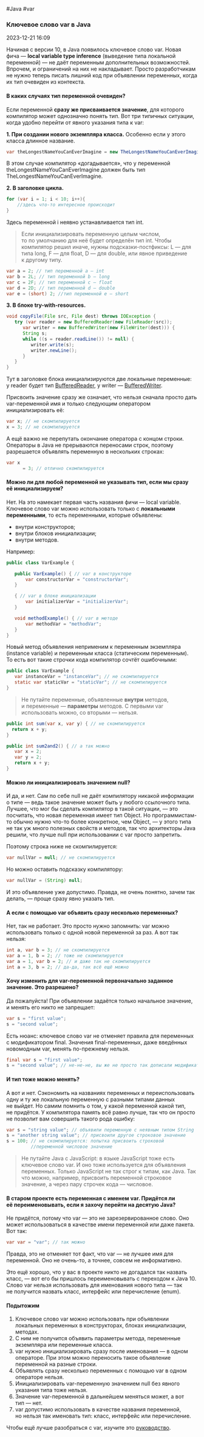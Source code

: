 #Java #var
### Ключевое слово var в Java ###

2023-12-21 16:09

Начиная с версии 10, в Java появилось ключевое слово var. Новая фича — **local variable type inference** (выведение типа локальной переменной) — не даёт переменным дополнительных возможностей. Впрочем, и ограничений на них не накладывает. Просто разработчикам не нужно теперь писать лишний код при объявлении переменных, когда их тип очевиден из контекста.

#### В каких случаях тип переменной очевиден? ####

Если переменной **сразу же присваивается значение**, для которого компилятор может однозначно понять тип. Вот три типичных ситуации, когда удобно перейти от явного указания типа к var:

**1. При создании нового экземпляра класса.** Особенно если у этого класса длинное название.
```java
var theLongestNameYouCanEverImagine = new TheLongestNameYouCanEverImagine();
```
В этом случае компилятор «догадывается», что у переменной theLongestNameYouCanEverImagine должен быть тип TheLongestNameYouCanEverImagine.

**2. В заголовке цикла.**
```java
for (var i = 1; i < 10; i++){
	//здесь что-то интересное происходит
}
```
Здесь переменной i неявно устанавливается тип int.

>Если инициализировать переменную целым числом, то по умолчанию для неё будет определён тип int. Чтобы компилятор решил иначе, нужны подсказки-постфиксы: L — для типа long, F — для float, D — для double, или явное приведение к другому типу.
```java
var a = 2; // тип переменной a — int 
var b = 2L; // тип переменной b — long 
var c = 2F; // тип переменной c — float 
var d = 2D; // тип переменной d — double 
var e = (short) 2; //тип переменной e — short
```
**3. В блоке try-with-resources.**
```java
void copyFile(File src, File dest) throws IOException {
   try (var reader = new BufferedReader(new FileReader(src));
      var writer = new BufferedWriter(new FileWriter(dest))) {
      String s;
      while ((s = reader.readLine()) != null) {
         writer.write(s);
         writer.newLine();
      }
   }
}
```
Тут в заголовке блока инициализируются две локальные переменные: у reader будет тип [BufferedReader](BufferedReader), у writer — [BufferedWriter](BufferedWriter).

Присвоить значение сразу же означает, что нельзя сначала просто дать var-переменной имя и только следующим оператором инициализировать её:
```java
var x; // не скомпилируется
x = 3; // не скомпилируется
```
А ещё важно не перепутать окончание оператора с концом строки. Операторы в Java не прерываются переносами строк, поэтому разрешается объявлять переменную в нескольких строках:
```java
var x
      = 3; // отлично скомпилируется
```
#### Можно ли для любой переменной не указывать тип, если мы сразу её инициализируем? ####

Нет. На это намекает первая часть названия фичи — local variable. Ключевое слово var можно использовать только с **локальными переменными**, то есть переменными, которые объявлены:
- внутри конструкторов;
- внутри блоков инициализации;
- внутри методов.

Например:
```java
public class VarExample {

   public VarExample() { // var в конструкторе
       var constructorVar = "constructorVar";
   }

   { // var в блоке инициализации
       var initializerVar = "initializerVar";
   }

   void methodExample() { // var в методе
       var methodVar = "methodVar";
   }
}
```
Новый метод объявления неприменим к переменным экземпляра (instance variable) и переменным класса (статическим переменным). То есть вот такие строчки кода компилятор сочтёт ошибочными:
```java
public class VarExample {
   var instanceVar = "instanceVar"; // не скомпилируется
   static var staticVar = "staticVar"; // не скомпилируется
}
```
>Не путайте переменные, объявленные **внутри** методов, и переменные — **параметры** методов. С первыми var использовать можно, со вторыми — нельзя.
```java
public int sum(var x, var y) { // не скомпилируется
  return x + y;
}

public int sum2and2() { // а так можно
   var x = 2;
   var y = 2;
   return x + y;
}
```
#### Можно ли инициализировать значением null?

И да, и нет. Сам по себе null не даёт компилятору никакой информации о типе — ведь такое значение может быть у любого ссылочного типа. Лучшее, что мог бы сделать компилятор в такой ситуации, — это посчитать, что новая переменная имеет тип Object. Но программистам-то обычно нужно что-то более конкретное, чем Object, — у этого типа не так уж много полезных свойств и методов, так что архитекторы Java решили, что лучше null при использовании с var просто запретить.

Поэтому строка ниже не скомпилируется:
```java
var nullVar = null; // не скомпилируется
```
Но можно оставить подсказку компилятору:
```java
var nullVar = (String) null;
```
И это объявление уже допустимо. Правда, не очень понятно, зачем так делать, — проще сразу явно указать тип.

#### А если с помощью var объявить сразу несколько переменных? ####

Нет, так не работает. Это просто нужно запомнить: var можно использовать только с одной новой переменной за раз. А вот так нельзя:
```java
int a, var b = 3; // не скомпилируется
var a = 1, b = 2; // тоже не скомпилируется
var a = 1, var b = 2; // и даже так не скомпилируется
int a = 3, b = 2; // да-да, так всё ещё можно
```
#### Хочу изменить для var-переменной первоначально заданное значение. Это разрешено? ####

Да пожалуйста! При объявлении задаётся только начальное значение, и менять его никто не запрещает:
```java
var s = "first value";
s = "second value";
```
Есть нюанс: ключевое слово var не отменяет правила для переменных с модификатором final. Значения final-переменных, даже введённых новомодным var, менять по-прежнему нельзя.
```java
final var s = "first value";
s = "second value"; // не-не-не, вы же не просто так дописали модификатор final
```
#### И тип тоже можно менять? ####

А вот и нет. Сэкономить на названиях переменных и переиспользовать одну и ту же локальную переменную с разными типами данных не выйдет. Но самим помнить о том, у какой переменной какой тип, не придётся. У компилятора память всё равно лучше, так что он просто не позволит вам совершить такого рода ошибку:
```java
var s = "string value"; // объявили переменную с неявным типом String
s = "another string value"; // присвоили другое строковое значение
s = 100; // не скомпилируется: попытка присвоить строковой 
         //переменной числовое значение
```
>Не путайте Java с JavaScript: в языке JavaScript тоже есть ключевое слово var. И оно тоже используется для объявления переменных. Только JavaScript не так строг к типам, как Java. Так что можно, например, присвоить переменной строковое значение, а через пару строчек кода — числовое.

#### В старом проекте есть переменная с именем var. Придётся ли её переименовывать, если я захочу перейти на десятую Java? ####

Не придётся, потому что var — это не зарезервированное слово. Оно может использоваться в качестве имени переменной или даже пакета. Вот так:
```java
var var = "var"; // так можно
```
Правда, это не отменяет тот факт, что var — не лучшее имя для переменной. Оно не очень-то, а точнее, совсем не информативно.

Это ещё хорошо, что у вас в проекте никто не догадался так назвать класс, — вот его бы пришлось переименовывать с переходом к Java 10. Слово var нельзя использовать для именования нового типа — так не получится назвать класс, интерфейс или перечисление (enum).

#### Подытожим ####

1. Ключевое слово var можно использовать при объявлении локальных переменных в конструкторах, блоках инициализации, методах.
2. С ним не получится объявить параметры метода, переменные экземпляра или переменные класса.
3. var нужно инициализировать сразу после именования — в одном операторе. При этом можно переносить такое объявление переменной на разные строки.
4. Объявлять сразу несколько переменных с помощью var в одном операторе нельзя.
5. Инициализировать var-переменную значением null без явного указания типа тоже нельзя.
6. Значение var-переменной в дальнейшем меняться может, а вот тип — нет.
7. var допустимо использовать в качестве названия переменной, но нельзя так именовать тип: класс, интерфейс или перечисление.

Чтобы ещё лучше разобраться с var, изучите это [руководство](https://openjdk.java.net/projects/amber/LVTIstyle.html).